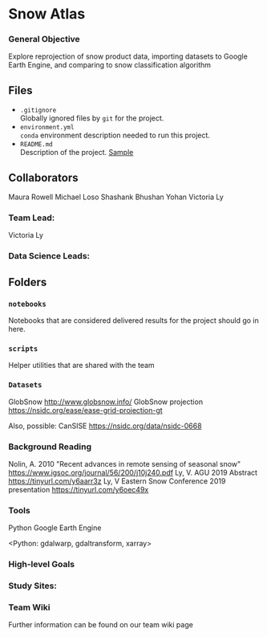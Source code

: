 # Snow Atlas 

### General Objective
Explore reprojection of snow product data, importing datasets to Google Earth Engine, and comparing to snow classification algorithm 

## Files

* `.gitignore`
<br> Globally ignored files by `git` for the project.
* `environment.yml`
<br> `conda` environment description needed to run this project.
* `README.md`
<br> Description of the project. [Sample](https://geohackweek.github.io/wiki/github_project_management.html#project-guidelines)

## Collaborators  
Maura Rowell
Michael Loso
Shashank Bhushan
Yohan
Victoria Ly

### Team Lead:  
Victoria Ly

### Data Science Leads:  

## Folders

### `notebooks`
Notebooks that are considered delivered results for the project should go in
here.

### `scripts`
Helper utilities that are shared with the team

### `Datasets`
GlobSnow http://www.globsnow.info/
GlobSnow projection https://nsidc.org/ease/ease-grid-projection-gt

Also, possible:
CanSISE https://nsidc.org/data/nsidc-0668

### Background Reading
Nolin, A. 2010 "Recent advances in remote sensing of seasonal snow" https://www.igsoc.org/journal/56/200/j10j240.pdf
Ly, V. AGU 2019 Abstract https://tinyurl.com/y6aarr3z
Ly, V Eastern Snow Conference 2019 presentation https://tinyurl.com/y6oec49x

### Tools
Python
Google Earth Engine

<Python: gdalwarp, gdaltransform, xarray>

### High-level Goals
### Study Sites:
### Team Wiki
Further information can be found on our team wiki page

